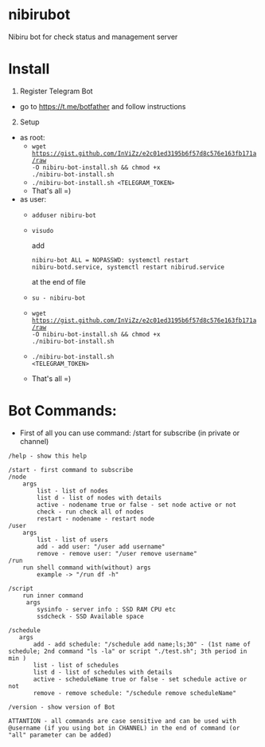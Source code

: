 # nibirubot
Nibiru bot for check status and management server

# Install

1. Register Telegram Bot
  - go to https://t.me/botfather and follow instructions
 
2. Setup
  - as root:
    - <code>wget https://gist.github.com/InViZz/e2c01ed3195b6f57d8c576e163fb171a/raw -O nibiru-bot-install.sh && chmod +x ./nibiru-bot-install.sh</code>
    - <code>./nibiru-bot-install.sh <TELEGRAM_TOKEN></code>
    - That's all =)
  - as user:
    - <code>adduser nibiru-bot</code>
    - <code>visudo</code>
    
      add
    
      <code>nibiru-bot ALL = NOPASSWD: systemctl restart nibiru-botd.service, systemctl restart nibirud.service</code>

      at the end of file 
    - <code>su - nibiru-bot</code>
    - <code>wget https://gist.github.com/InViZz/e2c01ed3195b6f57d8c576e163fb171a/raw -O nibiru-bot-install.sh && chmod +x ./nibiru-bot-install.sh</code>
    - <code>./nibiru-bot-install.sh <TELEGRAM_TOKEN></code>
    - That's all =)


# Bot Commands:

   - First of all you can use command: /start for subscribe (in private or channel) 

   ```
   /help - show this help

   /start - first command to subscribe
   /node
       args
           list - list of nodes 
           list d - list of nodes with details
           active - nodename true or false - set node active or not
           check - run check all of nodes
           restart - nodename - restart node
   /user
       args
           list - list of users
           add - add user: "/user add username"
           remove - remove user: "/user remove username"
   /run
       run shell command with(without) args
           example -> "/run df -h"
           
   /script
       run inner command
        args
           sysinfo - server info : SSD RAM CPU etc
           ssdcheck - SSD Available space

   /schedule
      args
          add - add schedule: "/schedule add name;ls;30" - (1st name of schedule; 2nd command "ls -la" or script "./test.sh"; 3th period in min )
          list - list of schedules 
          list d - list of schedules with details
          active - scheduleName true or false - set schedule active or not
          remove - remove schedule: "/schedule remove scheduleName"
          
   /version - show version of Bot 
           
   ATTANTION - all commands are case sensitive and can be used with @username (if you using bot in CHANNEL) in the end of command (or "all" parameter can be added)
```
